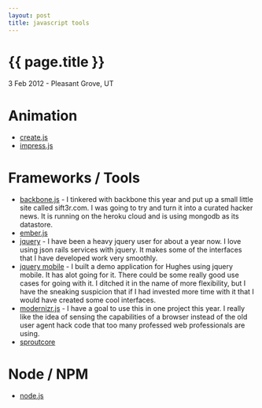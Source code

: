 ```yaml
---
layout: post
title: javascript tools
---
```


{{ page.title }}
================

<p class="meta">3 Feb 2012 - Pleasant Grove, UT</p>


Animation
=========
* [create.js](http://createjs.com/)
* [impress.js](http://bartaz.github.com/impress.js/#/bored)

Frameworks / Tools
==========
* [backbone.js](http://documentcloud.github.com/backbone/) - I tinkered with backbone this year and put up a small little site called sift3r.com.  I was going to try and turn it into a curated hacker news.  It is running on the heroku cloud and is using mongodb as its datastore.
* [ember.js](http://emberjs.com/)
* [jquery](http://jquery.com/) - I have been a heavy jquery user for about a year now.  I love using json rails services with jquery.  It makes some of the interfaces that I have developed work very smoothly.
* [jquery mobile](http://jquerymobile.com/) - I built a demo application for Hughes using jquery mobile.  It has alot going for it.  There could be some really good use cases for going with it.  I ditched it in the name of more flexibility, but I have the sneaking suspicion that if I had invested more time with it that I would have created some cool interfaces.
* [modernizr.js](http://www.modernizr.com/) - I have a goal to use this in one project this year.  I really like the idea of sensing the capabilities of a browser instead of the old user agent hack code that too many professed web professionals are using.
* [sproutcore](http://sproutcore.com/)


Node / NPM
===========
* [node.js](http://nodejs.org/)
